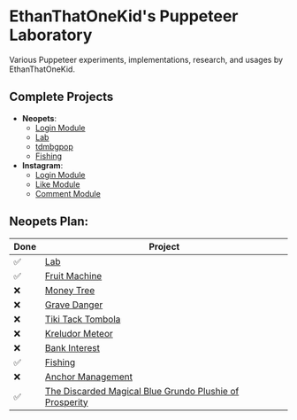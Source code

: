 # EthanThatOneKid's Puppeteer Laboratory
Various Puppeteer experiments, implementations, research, and usages by EthanThatOneKid.

## Complete Projects
* __Neopets__:
  * [Login Module](neopets/login/index.js)
  * [Lab](neopets/lab/index.js)
  * [tdmbgpop](neopets/tdmbgpop/index.js)
  * [Fishing](neopets/fishing/index.js)
* __Instagram__:
  * [Login Module](instagram/login/index.js)
  * [Like Module](instagram/like/index.js)
  * [Comment Module](instagram/comment/index.js)

## Neopets Plan:
| Done | Project |
|---|---|
| ✅ | [Lab](http://www.neopets.com/lab.phtml) |
| ✅ | [Fruit Machine](http://www.neopets.com/desert/fruit/index.phtml) |
| ❌ | [Money Tree](http://www.neopets.com/donations.phtml) |
| ❌ | [Grave Danger](http://www.neopets.com/halloween/gravedanger/index.phtml) |
| ❌ | [Tiki Tack Tombola](http://www.neopets.com/island/tombola.phtml) |
| ❌ | [Kreludor Meteor](http://www.neopets.com/moon/meteor.phtml) |
| ❌ | [Bank Interest](http://www.neopets.com/bank.phtml) |
| ✅ | [Fishing](http://www.neopets.com/water/fishing.phtml) |
| ❌ | [Anchor Management](http://www.neopets.com/pirates/anchormanagement.phtml) |
| ✅ | [The Discarded Magical Blue Grundo Plushie of Prosperity](http://www.neopets.com/faerieland/tdmbgpop.phtml) |
